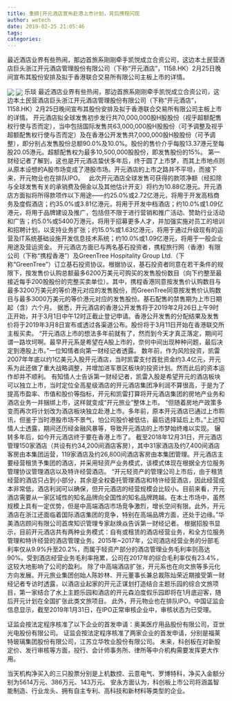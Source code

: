 ```yaml
---
title: 重磅|开元酒店宣布赴港上市计划，背后携程闪现
author: wetech
date: 2019-02-25 21:05:46
tags: 
categories: 
---
```

最近酒店业界有些热闹，那边首旅系刚刚牵手凯悦成立合资公司，这边本土民营酒店巨头浙江开元酒店管理股份有限公司（下称“开元酒店”，1158.HK）2月25日晚间宣布其股份安排及拟于香港联合交易所有限公司主板上市的详情。
<!-- more -->
<img align="center" border="0" src="https://imgcdn.yicai.com/uppics/images/2019/02/b73d16717c6ebe0d420b077af099bded.jpg" />
<img align="center" border="0" src="https://imgcdn.yicai.com/uppics/images/2019/02/f58ef0523ff314c451cf2382e8af7c22.jpg" />
乐琰
最近酒店业界有些热闹，那边首旅系刚刚牵手凯悦成立合资公司，这边本土民营酒店巨头浙江开元酒店管理股份有限公司（下称“开元酒店”，1158.HK）2月25日晚间宣布其股份安排及拟于香港联合交易所有限公司主板上市的详情。
开元酒店拟全球发售初步发行共70,000,000股H股股份（视乎超额配售权行使与否而定），当中包括国际发售共63,000,000股H股股份（可予调整及视乎超额配售权行使与否而定）及在香港公开发售共7,000,000股H股股份（可予调整），即分别占发售股份总额90.0%及10.0%。股份的售价介乎每股13.37港元至每股20.05港元。超额配售权为最多10,500,000股股份，即发售股份的15%。
第一财经记者了解到，这也是开元酒店蛰伏多年后，终于圆了上市梦，而其上市地点则从原本设想的A股市场变成了港股市场。开元酒店的上市之路并不平坦，而接下来，开元物业也在排队IPO。
 
此次开元酒店全球发售可获得的款项净额（经扣除与全球发售有关的承销费及佣金以及其他估计开支）将约为10.88亿港元。开元酒店方面拟将所得款项作以下用途——约25.0%或2.72亿港元，将用于开发高档商务及度假酒店；约35.0%或3.81亿港元，将用于开发中档酒店；约10.0%或1.09亿港元，将用于品牌建设及推广，包括但不限于进行营销和推广活动、赞助行业活动和广告；约5.0%或5400万港元，将用于招募更多人才，并加强实施对员工的培训和招聘计划，以支持业务扩张；约15.0%或1.63亿港元，将用于通过升级现有的运营及IT系统基础设施开发信息技术系统；约10.0%或1.09亿港元，将用于一般企业用途及营运资金。
开元酒店方面已与两名基石投资者，携程旅行网（香港）有限公司（下称“携程香港”）及GreenTree Hospitality Group Ltd.（下称“GreenTree”）订立基石投资协议。根据协议，基石投资者同意在若干条件的规限下，按发售价认购总额最多6200万美元可购买的发售股份数目（向下约整至最接近每手200股股份的完整买卖单位）。其中，携程香港同意按发售价认购数目与最多3200万美元的等价港元对应的发售股份，而GreenTree同意按发售价认购数目与最多3000万美元的等价港元对应的发售股份。基石配售的禁售期为上市日期起（含）六个月。
据悉，开元酒店的香港公开发售将于2019年2月26日上午9时正开始，并于3月1日中午12时正截止登记申请。香港公开发售的分配结果及发售价将于2019年3月8日宣布或透过各渠道公布。股份将于3月11日开始在香港联交所主板买卖。
“开元酒店上市的想法多年前就有了，然而到今天才真正落定，期间可谓一路坎坷啊。最早开元系是希望在A股上市的，奈何中间出现种种问题，最后决定到港股上市。”一位知情者向第一财经记者透露。
数年前，作为风险投资，凯雷2007年年底以约1亿美元入股开元酒店，当时凯雷支付首批资金约3.4亿元，开元系为此还做了重大战略调整，并增加进军景区板块的投资计划。然而此后的资本运作却并不顺利。
有知情人士告诉第一财经记者，凯雷入股是希望开元的酒店板块可以独立上市，当时定位全高星级酒店的开元酒店集团净利润不算很高，于是为了提高市盈率、市值和股价等指标，开元和凯雷打算将开元酒店集团的房地产业务和酒店业务一并捆绑上市，这样就变成“开元旅业”整体上市。
“但随着房地产政策多变而再次将计划改为酒店板块独立赴港上市。多年前，原本开元酒店已通过上市聆讯，但鉴于当时港股市场不景气，怕公司股价被低估，最后选择延后上市。”上述知情人士透露，期间还历经金融风暴等，导致开元酒店的上市梦始终难以实现。
辗转多年后，如今开元酒店终于要在香港上市了。
截至2018年12月31日，开元酒店管理150家酒店（共设有约34,200间酒店客房），其中31家酒店及约7,400间酒店客房由本集团运营，119家酒店及约26,800间酒店客房由本集团管理。开元酒店主要经营租赁予集团的酒店，并采用轻资产业务模式，该模式体现在根据全方位服务管理协议管理酒店以及特许经营酒店。
“开元轻资产的管理公司上市后，由于租赁经营的酒店只占到小部分，其余是全权委托管理酒店和特许经营酒店，因此经营成本非常低，酒店利润可以确保，但开元酒店的经营规模会比较小。目前来看，开元酒店需要从一家区域性的知名品牌向全国性的知名品牌跨越。在本土市场中，虽然规模上具有一定优势，但是中高端酒店市场竞争激烈，增长空间有限。此外，开元酒店在浙江还面临着国际酒店集团的竞争，特别在高端品牌方面，还处于边缘。”华美酒店顾问有限公司首席知识管理专家赵焕焱告诉第一财经记者。
根据招股书显示，目前开元酒店共有两种业务模式：自有或租赁的酒店经营业务，和全方位服务管理和特许经营的酒店管理业务。2015年~2017年，公司酒店经营业务的分部毛利率仅从9.9%升至20.2%，而属于轻资产部分的酒店管理业务毛利率则高达90%。受到酒店经营业务毛利率拖累，公司在2017年的综合毛利率仅有23.4%，这较大地影响了公司的盈利。
除了中高端酒店扩张，开元系也在向文旅等多元化方向发展。开元旅业集团创始人陈妙林、开元董事长兼总裁陈灿荣近期接受第一财经记者专访时透露，以酒店业起家的开元正谋划打造结合主题乐园的综合文旅项目，第一家结合了水上主题乐园和酒店的开元森泊度假乐园即将在1月底迎客，随后开元计划在全国扩张此类文旅项目。
此外，开元物业也在排队IPO。中国证监会信息显示，截至2019年1月31日，在IPO正常审核企业中，审核状态为已受理。
 
 
证监会按法定程序核准了以下企业的首发申请：奥美医疗用品股份有限公司，亚世光电股份有限公司。
证监会按法定程序核准了两家企业的首发申请，分别是福莱特玻璃集团股份有限公司，江苏立华牧业股份有限公司。
未来，科创板在对新股定价、发行审核等方面，投行、会计师事务所、律所等中介机构需要发挥更大作用。
当天机构净买入的三只股票分别是上机数控、云意电气、罗博特科，净买入金额分别为5614万元、386万元、143万元。
安永方面认为，科创板上市公司将涵盖智能制造、行业龙头、拥有自主专利、高科技和新材料等类型的企业。
